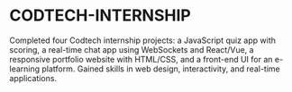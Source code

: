 # CODTECH-INTERNSHIP
Completed four Codtech internship projects: a JavaScript quiz app with scoring, a real-time chat app using WebSockets and React/Vue, a responsive portfolio website with HTML/CSS, and a front-end UI for an e-learning platform. Gained skills in web design, interactivity, and real-time applications.

